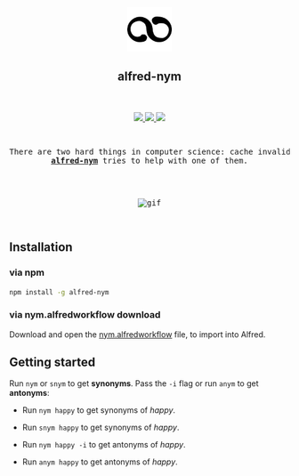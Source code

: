 <p align="center">
  <img src="https://github.com/darrikonn/alfred-nym/blob/master/icon.png?raw=true" width=80 alt="Icon"/>
  <h2 align="center">alfred-nym</h2>
</p>

<p align="center">
  <br />
  <br />
  <a href="https://www.npmjs.com/package/alfred-nym">
    <img src="https://img.shields.io/npm/v/alfred-nym.svg?style=flat-square"/>
  </a>
  <a href="https://npmcharts.com/compare/alfred-nym?minimal=true">
    <img src="https://img.shields.io/npm/dt/alfred-nym?style=flat-square"/>
  </a>
  <a href="https://github.com/darrikonn/alfred-nym/blob/master/LICENSE">
    <img src="https://img.shields.io/badge/Licence-MIT-yellow.svg?longCache=true&style=flat-square"/>
  </a>
</h3>

<pre>
  <p align="center">There are two hard things in computer science: cache invalidation, <b>naming things</b>, and off-by-one errors.<br/><a href="https://www.npmjs.com/package/alfred-nym"><strong>alfred-nym</strong></a> tries to help with one of them.</p>
  <p align="center"><img class="img-responsive" width="500" src="https://user-images.githubusercontent.com/5694851/75570517-349f6900-5a4f-11ea-98ef-142a3e948d72.gif" alt="gif"/></p>
</pre>


## Installation
### via npm
```bash
npm install -g alfred-nym
```

### via nym.alfredworkflow download
Download and open the [nym.alfredworkflow](https://github.com/darrikonn/alfred-nym/releases/latest/download/nym.alfredworkflow) file, to import into Alfred.

## Getting started
Run `nym` or `snym` to get **synonyms**. Pass the `-i` flag or run `anym` to get **antonyms**:

- Run `nym happy` to get synonyms of *happy*.

- Run `snym happy` to get synonyms of *happy*.

- Run `nym happy -i` to get antonyms of *happy*.

- Run `anym happy` to get antonyms of *happy*.
